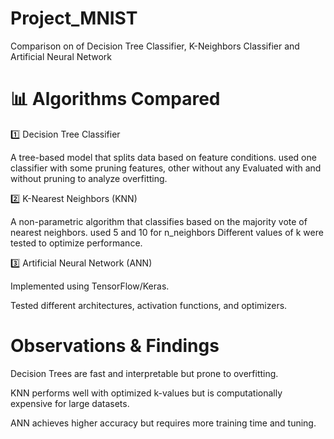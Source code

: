 # Project_MNIST
Comparison on of Decision Tree Classifier, K-Neighbors Classifier and Artificial Neural Network 

# 📊 Algorithms Compared

1️⃣ Decision Tree Classifier

A tree-based model that splits data based on feature conditions.
used one classifier with some pruning features, other without any
Evaluated with and without pruning to analyze overfitting.

2️⃣ K-Nearest Neighbors (KNN)

A non-parametric algorithm that classifies based on the majority vote of nearest neighbors.
used 5 and 10 for n_neighbors
Different values of k were tested to optimize performance.

3️⃣ Artificial Neural Network (ANN)

Implemented using TensorFlow/Keras.

Tested different architectures, activation functions, and optimizers.



# Observations & Findings

Decision Trees are fast and interpretable but prone to overfitting.

KNN performs well with optimized k-values but is computationally expensive for large datasets.

ANN achieves higher accuracy but requires more training time and tuning.
